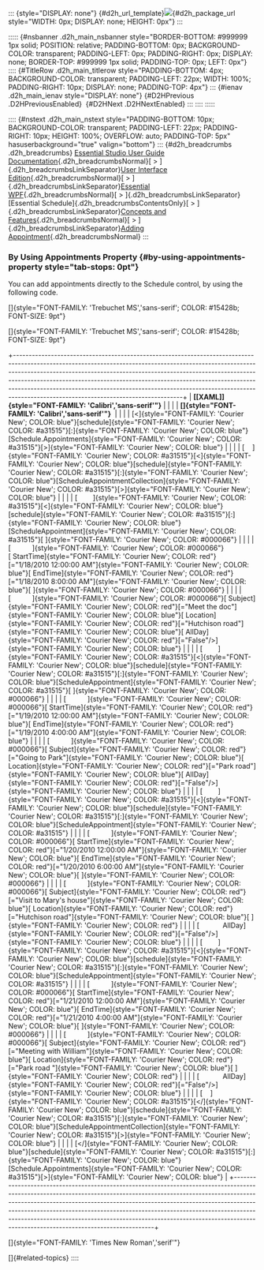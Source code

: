 ::: {style="DISPLAY: none"}
[](ms-xhelp:///?Id=d2h_url_template){#d2h_url_template}![](!package_url!){#d2h_package_url style="WIDTH: 0px; DISPLAY: none; HEIGHT: 0px"}
:::

::::: {#nsbanner .d2h_main_nsbanner style="BORDER-BOTTOM: #999999 1px solid; POSITION: relative; PADDING-BOTTOM: 0px; BACKGROUND-COLOR: transparent; PADDING-LEFT: 0px; PADDING-RIGHT: 0px; DISPLAY: none; BORDER-TOP: #999999 1px solid; PADDING-TOP: 0px; LEFT: 0px"}
:::: {#TitleRow .d2h_main_titlerow style="PADDING-BOTTOM: 4px; BACKGROUND-COLOR: transparent; PADDING-LEFT: 22px; WIDTH: 100%; PADDING-RIGHT: 10px; DISPLAY: none; PADDING-TOP: 4px"}
::: {#ienav .d2h_main_ienav style="DISPLAY: none"}
[](ms-xhelp:///?Id=bbb9b3e7-6f10-4fcf-8100-ce43d193316a){#D2HPrevious .D2HPreviousEnabled}  [](ms-xhelp:///?Id=b2344477-7b70-4313-b6fa-1e3fd4086eac){#D2HNext .D2HNextEnabled}
:::
::::
:::::

:::: {#nstext .d2h_main_nstext style="PADDING-BOTTOM: 10px; BACKGROUND-COLOR: transparent; PADDING-LEFT: 22px; PADDING-RIGHT: 10px; HEIGHT: 100%; OVERFLOW: auto; PADDING-TOP: 5px" hasuserbackground="true" valign="bottom"}
::: {#d2h_breadcrumbs .d2h_breadcrumbs}
[Essential Studio User Guide Documentation](ms-xhelp:///?Id=12457748-09e3-4d74-a240-8e049cedf030){.d2h_breadcrumbsNormal}[ \> ]{.d2h_breadcrumbsLinkSeparator}[User Interface Edition](ms-xhelp:///?Id=c29296b7-531c-413b-a0ec-488ca1f7f669){.d2h_breadcrumbsNormal}[ \> ]{.d2h_breadcrumbsLinkSeparator}[Essential WPF](ms-xhelp:///?Id=7f4f82c5-151c-4262-94d0-75c4626c77bc){.d2h_breadcrumbsNormal}[ \> ]{.d2h_breadcrumbsLinkSeparator}[Essential Schedule]{.d2h_breadcrumbsContentsOnly}[ \> ]{.d2h_breadcrumbsLinkSeparator}[Concepts and Features](ms-xhelp:///?Id=7a8d4b17-d8b0-4ff4-a562-1b876329b0f4){.d2h_breadcrumbsNormal}[ \> ]{.d2h_breadcrumbsLinkSeparator}[Adding Appointment](ms-xhelp:///?Id=bbb9b3e7-6f10-4fcf-8100-ce43d193316a){.d2h_breadcrumbsNormal}
:::

### By Using Appointments Property {#by-using-appointments-property style="tab-stops: 0pt"}

You can add appointments directly to the Schedule control, by using the following code.

[]{style="FONT-FAMILY: 'Trebuchet MS','sans-serif'; COLOR: #15428b; FONT-SIZE: 9pt"} 

[]{style="FONT-FAMILY: 'Trebuchet MS','sans-serif'; COLOR: #15428b; FONT-SIZE: 9pt"} 

+-----------------------------------------------------------------------------------------------------------------------------------------------------------------------------------------------------------------------------------------------------------------------------------------------------------------------------------------------------------------------------------------------------------------------------------------------------------+
| **[\[XAML\]]{style="FONT-FAMILY: 'Calibri','sans-serif'"}**                                                                                                                                                                                                                                                                                                                                                                                               |
|                                                                                                                                                                                                                                                                                                                                                                                                                                                           |
| **[]{style="FONT-FAMILY: 'Calibri','sans-serif'"}**                                                                                                                                                                                                                                                                                                                                                                                                       |
|                                                                                                                                                                                                                                                                                                                                                                                                                                                           |
| [\<]{style="FONT-FAMILY: 'Courier New'; COLOR: blue"}[schedule]{style="FONT-FAMILY: 'Courier New'; COLOR: #a31515"}[:]{style="FONT-FAMILY: 'Courier New'; COLOR: blue"}[Schedule.Appointments]{style="FONT-FAMILY: 'Courier New'; COLOR: #a31515"}[\>]{style="FONT-FAMILY: 'Courier New'; COLOR: blue"}                                                                                                                                                   |
|                                                                                                                                                                                                                                                                                                                                                                                                                                                           |
| [    ]{style="FONT-FAMILY: 'Courier New'; COLOR: #a31515"}[\<]{style="FONT-FAMILY: 'Courier New'; COLOR: blue"}[schedule]{style="FONT-FAMILY: 'Courier New'; COLOR: #a31515"}[:]{style="FONT-FAMILY: 'Courier New'; COLOR: blue"}[ScheduleAppointmentCollection]{style="FONT-FAMILY: 'Courier New'; COLOR: #a31515"}[\>]{style="FONT-FAMILY: 'Courier New'; COLOR: blue"}                                                                                 |
|                                                                                                                                                                                                                                                                                                                                                                                                                                                           |
| [        ]{style="FONT-FAMILY: 'Courier New'; COLOR: #a31515"}[\<]{style="FONT-FAMILY: 'Courier New'; COLOR: blue"}[schedule]{style="FONT-FAMILY: 'Courier New'; COLOR: #a31515"}[:]{style="FONT-FAMILY: 'Courier New'; COLOR: blue"}[ScheduleAppointment]{style="FONT-FAMILY: 'Courier New'; COLOR: #a31515"}[ ]{style="FONT-FAMILY: 'Courier New'; COLOR: #000066"}                                                                                     |
|                                                                                                                                                                                                                                                                                                                                                                                                                                                           |
| [           ]{style="FONT-FAMILY: 'Courier New'; COLOR: #000066"}[ StartTime]{style="FONT-FAMILY: 'Courier New'; COLOR: red"}[=\"1/18/2010 12:00:00 AM\"]{style="FONT-FAMILY: 'Courier New'; COLOR: blue"}[ EndTime]{style="FONT-FAMILY: 'Courier New'; COLOR: red"}[=\"1/18/2010 8:00:00 AM\"]{style="FONT-FAMILY: 'Courier New'; COLOR: blue"}[ ]{style="FONT-FAMILY: 'Courier New'; COLOR: #000066"}                                                   |
|                                                                                                                                                                                                                                                                                                                                                                                                                                                           |
| [           ]{style="FONT-FAMILY: 'Courier New'; COLOR: #000066"}[ Subject]{style="FONT-FAMILY: 'Courier New'; COLOR: red"}[=\"Meet the doc\"]{style="FONT-FAMILY: 'Courier New'; COLOR: blue"}[ Location]{style="FONT-FAMILY: 'Courier New'; COLOR: red"}[=\"Hutchison road\"]{style="FONT-FAMILY: 'Courier New'; COLOR: blue"}[ AllDay]{style="FONT-FAMILY: 'Courier New'; COLOR: red"}[=\"False\"/\>]{style="FONT-FAMILY: 'Courier New'; COLOR: blue"} |
|                                                                                                                                                                                                                                                                                                                                                                                                                                                           |
| [        ]{style="FONT-FAMILY: 'Courier New'; COLOR: #a31515"}[\<]{style="FONT-FAMILY: 'Courier New'; COLOR: blue"}[schedule]{style="FONT-FAMILY: 'Courier New'; COLOR: #a31515"}[:]{style="FONT-FAMILY: 'Courier New'; COLOR: blue"}[ScheduleAppointment]{style="FONT-FAMILY: 'Courier New'; COLOR: #a31515"}[ ]{style="FONT-FAMILY: 'Courier New'; COLOR: #000066"}                                                                                     |
|                                                                                                                                                                                                                                                                                                                                                                                                                                                           |
| [           ]{style="FONT-FAMILY: 'Courier New'; COLOR: #000066"}[ StartTime]{style="FONT-FAMILY: 'Courier New'; COLOR: red"}[=\"1/19/2010 12:00:00 AM\"]{style="FONT-FAMILY: 'Courier New'; COLOR: blue"}[ EndTime]{style="FONT-FAMILY: 'Courier New'; COLOR: red"}[=\"1/19/2010 4:00:00 AM\"]{style="FONT-FAMILY: 'Courier New'; COLOR: blue"}                                                                                                          |
|                                                                                                                                                                                                                                                                                                                                                                                                                                                           |
| [           ]{style="FONT-FAMILY: 'Courier New'; COLOR: #000066"}[ Subject]{style="FONT-FAMILY: 'Courier New'; COLOR: red"}[=\"Going to Park\"]{style="FONT-FAMILY: 'Courier New'; COLOR: blue"}[ Location]{style="FONT-FAMILY: 'Courier New'; COLOR: red"}[=\"Park road\"]{style="FONT-FAMILY: 'Courier New'; COLOR: blue"}[ AllDay]{style="FONT-FAMILY: 'Courier New'; COLOR: red"}[=\"False\"/\>]{style="FONT-FAMILY: 'Courier New'; COLOR: blue"}     |
|                                                                                                                                                                                                                                                                                                                                                                                                                                                           |
| [        ]{style="FONT-FAMILY: 'Courier New'; COLOR: #a31515"}[\<]{style="FONT-FAMILY: 'Courier New'; COLOR: blue"}[schedule]{style="FONT-FAMILY: 'Courier New'; COLOR: #a31515"}[:]{style="FONT-FAMILY: 'Courier New'; COLOR: blue"}[ScheduleAppointment]{style="FONT-FAMILY: 'Courier New'; COLOR: #a31515"}                                                                                                                                            |
|                                                                                                                                                                                                                                                                                                                                                                                                                                                           |
| [           ]{style="FONT-FAMILY: 'Courier New'; COLOR: #000066"}[ StartTime]{style="FONT-FAMILY: 'Courier New'; COLOR: red"}[=\"1/20/2010 12:00:00 AM\"]{style="FONT-FAMILY: 'Courier New'; COLOR: blue"}[ EndTime]{style="FONT-FAMILY: 'Courier New'; COLOR: red"}[=\"1/20/2010 6:00:00 AM\"]{style="FONT-FAMILY: 'Courier New'; COLOR: blue"}[ ]{style="FONT-FAMILY: 'Courier New'; COLOR: #000066"}                                                   |
|                                                                                                                                                                                                                                                                                                                                                                                                                                                           |
| [           ]{style="FONT-FAMILY: 'Courier New'; COLOR: #000066"}[ Subject]{style="FONT-FAMILY: 'Courier New'; COLOR: red"}[=\"Visit to Mary\'s house\"]{style="FONT-FAMILY: 'Courier New'; COLOR: blue"}[ Location]{style="FONT-FAMILY: 'Courier New'; COLOR: red"}[=\"Hutchison road\"]{style="FONT-FAMILY: 'Courier New'; COLOR: blue"}[ ]{style="FONT-FAMILY: 'Courier New'; COLOR: red"}                                                             |
|                                                                                                                                                                                                                                                                                                                                                                                                                                                           |
| [            AllDay]{style="FONT-FAMILY: 'Courier New'; COLOR: red"}[=\"False\"/\>]{style="FONT-FAMILY: 'Courier New'; COLOR: blue"}                                                                                                                                                                                                                                                                                                                      |
|                                                                                                                                                                                                                                                                                                                                                                                                                                                           |
| [        ]{style="FONT-FAMILY: 'Courier New'; COLOR: #a31515"}[\<]{style="FONT-FAMILY: 'Courier New'; COLOR: blue"}[schedule]{style="FONT-FAMILY: 'Courier New'; COLOR: #a31515"}[:]{style="FONT-FAMILY: 'Courier New'; COLOR: blue"}[ScheduleAppointment]{style="FONT-FAMILY: 'Courier New'; COLOR: #a31515"}                                                                                                                                            |
|                                                                                                                                                                                                                                                                                                                                                                                                                                                           |
| [           ]{style="FONT-FAMILY: 'Courier New'; COLOR: #000066"}[ StartTime]{style="FONT-FAMILY: 'Courier New'; COLOR: red"}[=\"1/21/2010 12:00:00 AM\"]{style="FONT-FAMILY: 'Courier New'; COLOR: blue"}[ EndTime]{style="FONT-FAMILY: 'Courier New'; COLOR: red"}[=\"1/21/2010 4:00:00 AM\"]{style="FONT-FAMILY: 'Courier New'; COLOR: blue"}[ ]{style="FONT-FAMILY: 'Courier New'; COLOR: #000066"}                                                   |
|                                                                                                                                                                                                                                                                                                                                                                                                                                                           |
| [           ]{style="FONT-FAMILY: 'Courier New'; COLOR: #000066"}[ Subject]{style="FONT-FAMILY: 'Courier New'; COLOR: red"}[=\"Meeting with William\"]{style="FONT-FAMILY: 'Courier New'; COLOR: blue"}[ Location]{style="FONT-FAMILY: 'Courier New'; COLOR: red"}[=\"Park road \"]{style="FONT-FAMILY: 'Courier New'; COLOR: blue"}[ ]{style="FONT-FAMILY: 'Courier New'; COLOR: red"}                                                                   |
|                                                                                                                                                                                                                                                                                                                                                                                                                                                           |
| [            AllDay]{style="FONT-FAMILY: 'Courier New'; COLOR: red"}[=\"False\"/\>]{style="FONT-FAMILY: 'Courier New'; COLOR: blue"}                                                                                                                                                                                                                                                                                                                      |
|                                                                                                                                                                                                                                                                                                                                                                                                                                                           |
| [    ]{style="FONT-FAMILY: 'Courier New'; COLOR: #a31515"}[\</]{style="FONT-FAMILY: 'Courier New'; COLOR: blue"}[schedule]{style="FONT-FAMILY: 'Courier New'; COLOR: #a31515"}[:]{style="FONT-FAMILY: 'Courier New'; COLOR: blue"}[ScheduleAppointmentCollection]{style="FONT-FAMILY: 'Courier New'; COLOR: #a31515"}[\>]{style="FONT-FAMILY: 'Courier New'; COLOR: blue"}                                                                                |
|                                                                                                                                                                                                                                                                                                                                                                                                                                                           |
| [\</]{style="FONT-FAMILY: 'Courier New'; COLOR: blue"}[schedule]{style="FONT-FAMILY: 'Courier New'; COLOR: #a31515"}[:]{style="FONT-FAMILY: 'Courier New'; COLOR: blue"}[Schedule.Appointments]{style="FONT-FAMILY: 'Courier New'; COLOR: #a31515"}[\>]{style="FONT-FAMILY: 'Courier New'; COLOR: blue"}                                                                                                                                                  |
+-----------------------------------------------------------------------------------------------------------------------------------------------------------------------------------------------------------------------------------------------------------------------------------------------------------------------------------------------------------------------------------------------------------------------------------------------------------+

[]{style="FONT-FAMILY: 'Times New Roman','serif'"} 

[]{#related-topics}
::::
